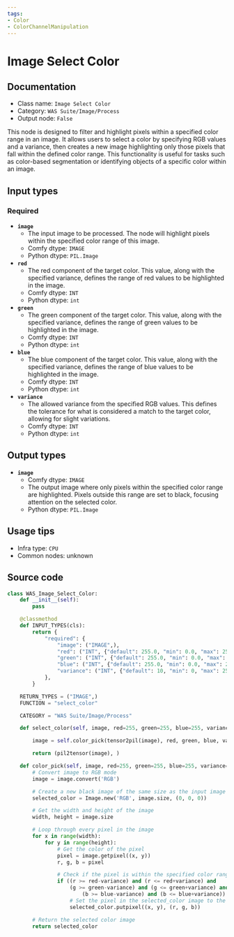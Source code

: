 ```yaml
---
tags:
- Color
- ColorChannelManipulation
---
```


# Image Select Color
## Documentation
- Class name: `Image Select Color`
- Category: `WAS Suite/Image/Process`
- Output node: `False`

This node is designed to filter and highlight pixels within a specified color range in an image. It allows users to select a color by specifying RGB values and a variance, then creates a new image highlighting only those pixels that fall within the defined color range. This functionality is useful for tasks such as color-based segmentation or identifying objects of a specific color within an image.
## Input types
### Required
- **`image`**
    - The input image to be processed. The node will highlight pixels within the specified color range of this image.
    - Comfy dtype: `IMAGE`
    - Python dtype: `PIL.Image`
- **`red`**
    - The red component of the target color. This value, along with the specified variance, defines the range of red values to be highlighted in the image.
    - Comfy dtype: `INT`
    - Python dtype: `int`
- **`green`**
    - The green component of the target color. This value, along with the specified variance, defines the range of green values to be highlighted in the image.
    - Comfy dtype: `INT`
    - Python dtype: `int`
- **`blue`**
    - The blue component of the target color. This value, along with the specified variance, defines the range of blue values to be highlighted in the image.
    - Comfy dtype: `INT`
    - Python dtype: `int`
- **`variance`**
    - The allowed variance from the specified RGB values. This defines the tolerance for what is considered a match to the target color, allowing for slight variations.
    - Comfy dtype: `INT`
    - Python dtype: `int`
## Output types
- **`image`**
    - Comfy dtype: `IMAGE`
    - The output image where only pixels within the specified color range are highlighted. Pixels outside this range are set to black, focusing attention on the selected color.
    - Python dtype: `PIL.Image`
## Usage tips
- Infra type: `CPU`
- Common nodes: unknown


## Source code
```python
class WAS_Image_Select_Color:
    def __init__(self):
        pass

    @classmethod
    def INPUT_TYPES(cls):
        return {
            "required": {
                "image": ("IMAGE",),
                "red": ("INT", {"default": 255.0, "min": 0.0, "max": 255.0, "step": 0.1}),
                "green": ("INT", {"default": 255.0, "min": 0.0, "max": 255.0, "step": 0.1}),
                "blue": ("INT", {"default": 255.0, "min": 0.0, "max": 255.0, "step": 0.1}),
                "variance": ("INT", {"default": 10, "min": 0, "max": 255, "step": 1}),
            },
        }

    RETURN_TYPES = ("IMAGE",)
    FUNCTION = "select_color"

    CATEGORY = "WAS Suite/Image/Process"

    def select_color(self, image, red=255, green=255, blue=255, variance=10):

        image = self.color_pick(tensor2pil(image), red, green, blue, variance)

        return (pil2tensor(image), )

    def color_pick(self, image, red=255, green=255, blue=255, variance=10):
        # Convert image to RGB mode
        image = image.convert('RGB')

        # Create a new black image of the same size as the input image
        selected_color = Image.new('RGB', image.size, (0, 0, 0))

        # Get the width and height of the image
        width, height = image.size

        # Loop through every pixel in the image
        for x in range(width):
            for y in range(height):
                # Get the color of the pixel
                pixel = image.getpixel((x, y))
                r, g, b = pixel

                # Check if the pixel is within the specified color range
                if ((r >= red-variance) and (r <= red+variance) and
                    (g >= green-variance) and (g <= green+variance) and
                        (b >= blue-variance) and (b <= blue+variance)):
                    # Set the pixel in the selected_color image to the RGB value of the pixel
                    selected_color.putpixel((x, y), (r, g, b))

        # Return the selected color image
        return selected_color

```
